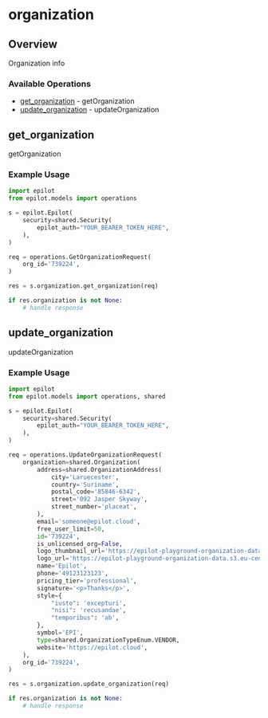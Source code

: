 # organization

## Overview

Organization info

### Available Operations

* [get_organization](#get_organization) - getOrganization
* [update_organization](#update_organization) - updateOrganization

## get_organization

getOrganization

### Example Usage

```python
import epilot
from epilot.models import operations

s = epilot.Epilot(
    security=shared.Security(
        epilot_auth="YOUR_BEARER_TOKEN_HERE",
    ),
)

req = operations.GetOrganizationRequest(
    org_id='739224',
)

res = s.organization.get_organization(req)

if res.organization is not None:
    # handle response
```

## update_organization

updateOrganization

### Example Usage

```python
import epilot
from epilot.models import operations, shared

s = epilot.Epilot(
    security=shared.Security(
        epilot_auth="YOUR_BEARER_TOKEN_HERE",
    ),
)

req = operations.UpdateOrganizationRequest(
    organization=shared.Organization(
        address=shared.OrganizationAddress(
            city='Laruecester',
            country='Suriname',
            postal_code='85846-6342',
            street='092 Jasper Skyway',
            street_number='placeat',
        ),
        email='someone@epilot.cloud',
        free_user_limit=50,
        id='739224',
        is_unlicensed_org=False,
        logo_thumbnail_url='https://epilot-playground-organization-data.s3.eu-central-1.amazonaws.com/epilot-logo.png',
        logo_url='https://epilot-playground-organization-data.s3.eu-central-1.amazonaws.com/epilot-logo.png',
        name='Epilot',
        phone='49123123123',
        pricing_tier='professional',
        signature='<p>Thanks</p>',
        style={
            "iusto": 'excepturi',
            "nisi": 'recusandae',
            "temporibus": 'ab',
        },
        symbol='EPI',
        type=shared.OrganizationTypeEnum.VENDOR,
        website='https://epilot.cloud',
    ),
    org_id='739224',
)

res = s.organization.update_organization(req)

if res.organization is not None:
    # handle response
```
